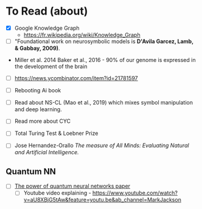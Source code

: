 # To Read (about)

- [X] Google Knowledge Graph
    - https://fr.wikipedia.org/wiki/Knowledge_Graph
- [ ] "Foundational work on neurosymbolic models is **D'Avila Garcez, Lamb, & Gabbay, 2009)**.
- Miller et al. 2014 Baker et al., 2016 - 90% of our genome is expressed in the development of the brain

- [ ] https://news.ycombinator.com/item?id=21781597
- [ ] Rebooting Ai book
- [ ] Read about NS-CL (Mao et al., 2019) which mixes symbol manipulation and deep learning.
- [ ] Read more about CYC 

- [ ] Total Turing Test & Loebner Prize
- [ ] Jose Hernandez-Orallo *The measure of All Minds: Evaluating Natural and Artificial Intelligence.*

## Quantum NN 

- [ ] [The power of quantum neural networks paper](https://arxiv.org/abs/2011.00027)
    - [ ] Youtube video explaining - https://www.youtube.com/watch?v=aU8XBjG5tAw&feature=youtu.be&ab_channel=MarkJackson
